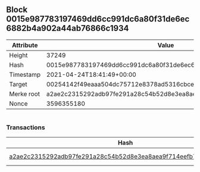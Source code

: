 ## Block 0015e987783197469dd6cc991dc6a80f31de6ec6882b4a902a44ab76866c1934

Attribute | Value
--- | ---
Height | 37249
Hash | 0015e987783197469dd6cc991dc6a80f31de6ec6882b4a902a44ab76866c1934
Timestamp | 2021-04-24T18:41:49+00:00
Target | 00254142f49eaaa504dc75712e8378ad5316cbcead634704b3734b6271167cc4
Merke root | a2ae2c2315292adb97fe291a28c54b52d8e3ea8aea9f714eefb70004be30a47b
Nonce | 3596355180

```

```

### Transactions

Hash | Amount
--- | ---
[a2ae2c2315292adb97fe291a28c54b52d8e3ea8aea9f714eefb70004be30a47b](a2ae2c2315292adb97fe291a28c54b52d8e3ea8aea9f714eefb70004be30a47b.md) | 10.00000000 SKEPTI 
